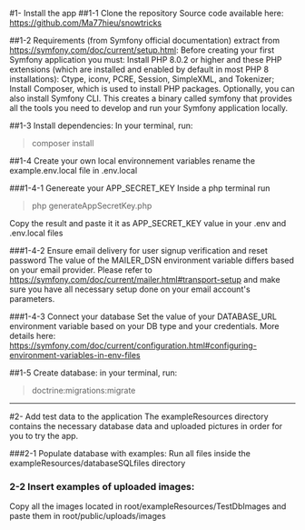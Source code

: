 
#1- Install the app
##1-1 Clone the repository
Source code available here: https://github.com/Ma77hieu/snowtricks

##1-2 Requirements (from Symfony official documentation)
extract from https://symfony.com/doc/current/setup.html:
Before creating your first Symfony application you must:
Install PHP 8.0.2 or higher and these PHP extensions (which are installed and enabled by default in most PHP 8 installations): Ctype, iconv, PCRE, Session, SimpleXML, and Tokenizer;
Install Composer, which is used to install PHP packages.
Optionally, you can also install Symfony CLI. This creates a binary called symfony that provides all the tools you need to develop and run your Symfony application locally.

##1-3 Install dependencies:
In your terminal, run:
>composer install
 
##1-4 Create your own local environnement variables
rename the example.env.local file in .env.local

###1-4-1 Genereate your APP_SECRET_KEY
Inside a php terminal run
> php generateAppSecretKey.php

Copy the result and paste it it as APP_SECRET_KEY value in your .env and .env.local files

###1-4-2 Ensure email delivery for user signup verification and reset password
The value of the MAILER_DSN environment variable differs based on your email provider.
Please refer to https://symfony.com/doc/current/mailer.html#transport-setup and make sure you have all necessary setup done on your email account's parameters.

###1-4-3 Connect your database
Set the value of your DATABASE_URL environment variable based on your DB type and your credentials. More details here: https://symfony.com/doc/current/configuration.html#configuring-environment-variables-in-env-files

##1-5 Create database:
in your terminal, run:
> doctrine:migrations:migrate

***
#2- Add test data to the application
The exampleResources directory contains the necessary database data and uploaded pictures in order for you to try the app.

###2-1 Populate database with examples:
Run all files inside the exampleResources/databaseSQLfiles directory

### 2-2 Insert examples of uploaded images:
Copy all the images located in root/exampleResources/TestDbImages and paste them in root/public/uploads/images
